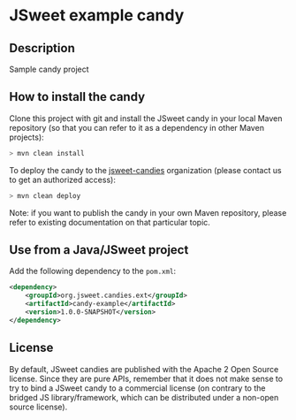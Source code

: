 # JSweet example candy

## Description

Sample candy project

## How to install the candy

Clone this project with git and install the JSweet candy in your local Maven repository (so that you can refer to it as a dependency in other Maven projects):

```bash
> mvn clean install
```

To deploy the candy to the [jsweet-candies](https://github.com/jsweet-candies) organization (please contact us to get an authorized access):

```bash
> mvn clean deploy
```

Note: if you want to publish the candy in your own Maven repository, please refer to existing documentation on that particular topic.

## Use from a Java/JSweet project

Add the following dependency to the ``pom.xml``:

```xml
<dependency>
	<groupId>org.jsweet.candies.ext</groupId>
	<artifactId>candy-example</artifactId>
	<version>1.0.0-SNAPSHOT</version>
</dependency>
```

## License

By default, JSweet candies are published with the Apache 2 Open Source license. Since they are pure APIs, remember that it does not make sense to try to bind a JSweet candy to a commercial license (on contrary to the bridged JS library/framework, which can be distributed under a non-open source license).  